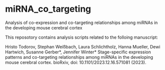 # miRNA_co_targeting
Analysis of co-expression and co-targeting relationships among miRNAs in the developing mouse cerebral cortex

This reposotory contains analysis scripts related to the folloing manuscript:

Hristo Todorov, Stephan Weißbach, Laura Schlichtholz, Hanna Mueller, Dewi Hartwich, Susanne Gerber*, Jennifer Winter* Stage-specific expression patterns and co-targeting relationships among miRNAs in the developing mouse cerebral cortex. bioRxiv, doi: 10.1101/2023.12.16.571081  (2023).
